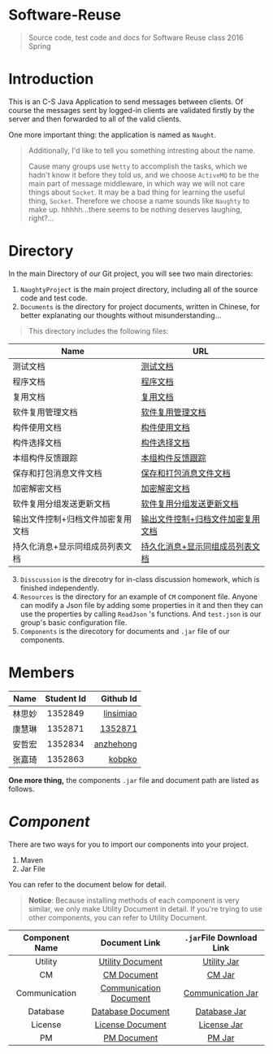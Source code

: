 # Software-Reuse

> Source code, test code and docs for Software Reuse class 2016 Spring


# Introduction

This is an C-S Java Application to send messages between clients. Of course the messages sent by logged-in clients are validated firstly by the server and then forwarded to all of the valid clients.

One more important thing: the application is named as `Naught`.

> Additionally, I'd like to tell you something intresting about the name.
> 
> Cause many groups use `Netty` to accomplish the tasks, which we hadn't know it before they told us, and we choose `ActiveMQ` to be the main part of message middleware, in which way we will not care things about `Socket`. It may be a bad thing for learning the useful thing, `Socket`. Therefore we choose a name sounds like `Naughty` to make up. hhhhh...there seems to be nothing deserves laughing, right?...

# Directory

In the main Directory of our Git project, you will see two main directories: 

1. `NaughtyProject` is the main project directory, including all of the source code and test code.
2. `Documents` is the directory for project documents, written in Chinese, for better explanating our thoughts without misunderstanding...
> This directory includes the following files: 
> 
|Name|URL|
|---|---|
|测试文档|[测试文档](https://github.com/anzhehong/Software-Reuse/blob/master/Documents/%E6%B5%8B%E8%AF%95%E6%96%87%E6%A1%A3.md)|
|程序文档|[程序文档](https://github.com/anzhehong/Software-Reuse/blob/master/Documents/%E7%A8%8B%E5%BA%8F%E6%96%87%E6%A1%A3.md)|
|复用文档|[复用文档](https://github.com/anzhehong/Software-Reuse/blob/master/Documents/%E5%A4%8D%E7%94%A8%E6%96%87%E6%A1%A3.md)|
|软件复用管理文档|[软件复用管理文档](https://github.com/anzhehong/Software-Reuse/blob/master/Documents/%E8%BD%AF%E4%BB%B6%E5%A4%8D%E7%94%A8%E7%AE%A1%E7%90%86%E6%96%87%E6%A1%A3.md)|
|构件使用文档|[构件使用文档](https://github.com/anzhehong/Software-Reuse/blob/master/Documents/%E6%9E%84%E4%BB%B6%E4%BD%BF%E7%94%A8%E6%96%87%E6%A1%A3.md)|
|构件选择文档|[构件选择文档](https://github.com/anzhehong/Software-Reuse/blob/master/Documents/%E6%9E%84%E4%BB%B6%E9%80%89%E6%8B%A9%E6%96%87%E6%A1%A3.md)|
|本组构件反馈跟踪|[本组构件反馈跟踪](https://github.com/anzhehong/Software-Reuse/blob/master/Documents/%E6%9C%AC%E7%BB%84%E6%9E%84%E4%BB%B6%E5%8F%8D%E9%A6%88%E8%B7%9F%E8%B8%AA.md)|
|保存和打包消息文件文档|[保存和打包消息文件文档](https://github.com/anzhehong/Software-Reuse/blob/master/Documents/%E4%BF%9D%E5%AD%98%E5%92%8C%E6%89%93%E5%8C%85%E6%B6%88%E6%81%AF%E6%96%87%E4%BB%B6%E6%96%87%E6%A1%A3.md)|
|加密解密文档|[加密解密文档](https://github.com/anzhehong/Software-Reuse/blob/master/Documents/%E5%8A%A0%E5%AF%86%E8%A7%A3%E5%AF%86.md)|
|软件复用分组发送更新文档|[软件复用分组发送更新文档](https://github.com/anzhehong/Software-Reuse/blob/master/Documents/%E8%BD%AF%E4%BB%B6%E5%A4%8D%E7%94%A8%E5%88%86%E7%BB%84%E5%8F%91%E9%80%81%E6%96%87%E6%A1%A3.md)|
|输出文件控制+归档文件加密复用文档|[输出文件控制+归档文件加密复用文档](https://github.com/anzhehong/Software-Reuse/blob/master/Documents/%E8%BE%93%E5%87%BA%E6%96%87%E4%BB%B6%E6%8E%A7%E5%88%B6%2B%E5%BD%92%E6%A1%A3%E6%96%87%E4%BB%B6%E5%8A%A0%E5%AF%86%E5%A4%8D%E7%94%A8%E6%96%87%E6%A1%A3)|
|持久化消息+显示同组成员列表文档|[持久化消息+显示同组成员列表文档](https://github.com/anzhehong/Software-Reuse/blob/master/Documents/%E6%8C%81%E4%B9%85%E5%8C%96%E6%B6%88%E6%81%AF%2B%E6%98%BE%E7%A4%BA%E5%90%8C%E7%BB%84%E6%88%90%E5%91%98%E5%88%97%E8%A1%A8.md)|

	
3. `Disscussion` is the direcotry for in-class discussion homework, which is finished independently.
4. `Resources` is the directory for an example of `CM` component file. Anyone can modify a Json file by adding some properties in it and then they can use the properties by calling `ReadJson` 's functions. And `test.json` is our group's basic configuration file.
5. `Components` is the direcotory for documents and `.jar` file of our components.


# Members

| Name        | Student Id           | Github Id  |
| ------------- |:-------------:| -----:|
| 林思妙| 1352849 | [linsimiao](https://github.com/linsimiao) | 
|  康慧琳     | 1352871      |   [1352871](https://github.com/1352871)|
| 安哲宏 | 1352834 | [anzhehong](https://github.com/anzhehong) |
| 张嘉琦 | 1352863      |   [kobpko](https://github.com/kobpko)  |

**One more thing,** the components `.jar` file and document path are listed as follows.

# ***Component***

There are two ways for you to import our components into your project.

1. Maven
2. Jar File

You can refer to the document below for detail.

> **Notice**: Because installing methods of each component is very similar, we only make Utility Document in detail. If you're trying to use other components, you can refer to Utility Document.

|Component Name|Document Link|`.jar`File Download Link|
|:---:|:---:|:---:|
|Utility|[Utility Document](https://github.com/anzhehong/Software-Reuse/blob/master/Components/Utilities/Utilities%20Component%20Document.md)|[Utility Jar](http://7xsf2g.com1.z0.glb.clouddn.com/jar_version0410_Utility-1.0-SNAPSHOT.jar)|
|CM|[CM Document](https://github.com/anzhehong/Software-Reuse/blob/master/Components/CM/CM%20Component%20Document.md)|[CM Jar](http://7xsf2g.com1.z0.glb.clouddn.com/jar0414_CM-1.0-SNAPSHOT-jar-with-dependencies.jar)|
|Communication|[Communication Document](https://github.com/anzhehong/Software-Reuse/blob/master/Components/Communication/Communication%20Component%20Document.md)|[Communication Jar](http://7xsf2g.com1.z0.glb.clouddn.com/jar0414_Communication-1.0-SNAPSHOT-jar-with-dependencies.jar)|
|Database|[Database Document](https://github.com/anzhehong/Software-Reuse/blob/master/Components/Database/Database%20Component%20Document.md)|[Database Jar](http://7xsf2g.com1.z0.glb.clouddn.com/jar0414_Database-1.0-SNAPSHOT-jar-with-dependencies.jar)|
|License|[License Document](https://github.com/anzhehong/Software-Reuse/blob/master/Components/License/License%20Component%20Document.md)|[License Jar](http://7xsf2g.com1.z0.glb.clouddn.com/jar0414_License-1.0-SNAPSHOT-jar-with-dependencies.jar)|
|PM|[PM Document](https://github.com/anzhehong/Software-Reuse/blob/master/Components/PM/PM%20Component%20Document.md)|[PM Jar](http://7xsf2g.com1.z0.glb.clouddn.com/jar_version0417_PM-1.0-SNAPSHOT.jar)|


